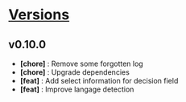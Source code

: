 # [Versions](https://github.com/Tracktor/treege/releases)

## v0.10.0
- **[chore]** : Remove some forgotten log
- **[chore]** : Upgrade dependencies
- **[feat]** : Add select information for decision field
- **[feat]** : Improve langage detection
